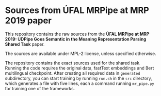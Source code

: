 # Sources from ÚFAL MRPipe at MRP 2019 paper

This repository contains the raw sources from the
**ÚFAL MRPipe at MRP 2019: UDPipe Goes Semantic in the Meaning Representation Parsing Shared Task**
paper.

The sources are available under MPL-2 license, unless specified otherwise.

The repository contains the exact sources used for the shared task. Running
the code requires the original data, fastText embeddings and Bert multilingual
checkpoint. After creating all required data in `generated` subdirectory, you
can start training by running `run.sh` in the `src` directory, which generates
a file with five lines, each a command running `mr_pipe.py` for training one of
the frameworks.
